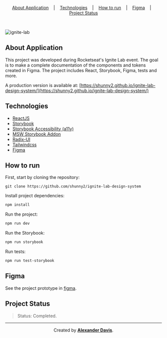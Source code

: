 <p align="center">
<a href="#about-application">About Application</a>
&nbsp;&nbsp;&nbsp;|&nbsp;&nbsp;&nbsp;
<a href="#technologies">Technologies</a>
&nbsp;&nbsp;&nbsp;|&nbsp;&nbsp;&nbsp;
<a href="#how-to-run">How to run</a>
&nbsp;&nbsp;&nbsp;|&nbsp;&nbsp;&nbsp;
<a href="#figma">Figma</a>
&nbsp;&nbsp;&nbsp;|&nbsp;&nbsp;&nbsp;
<a href="#project-status">Project Status</a>
</p>

</br>

![ignite-lab](https://user-images.githubusercontent.com/72872854/195959122-706ce769-c55e-4be3-987e-17d4b905280a.png)

## About Application

This project was developed during Rocketseat's Ignite Lab event. The goal is to make a complete documentation of the components and tokens created in Figma. The project includes React, Storybook, Figma, tests and more.

A production version is available at: [https://shunny2.github.io/ignite-lab-design-system/](https://shunny2.github.io/ignite-lab-design-system/)

## Technologies

- [ReactJS](https://reactjs.org/)
- [Storybook](https://storybook.js.org/)
- [Storybook Accessibility (a11y)](https://github.com/storybookjs/storybook/tree/main/addons/a11y)
- [MSW Storybook Addon](https://github.com/mswjs/msw-storybook-addon)
- [Radix-UI](https://www.radix-ui.com/)
- [Tailwindcss](https://tailwindcss.com/)
- [Figma](https://www.figma.com/)

## How to run

First, start by cloning the repository:
```shell
git clone https://github.com/shunny2/ignite-lab-design-system
```

Install project dependencies:
```bash
npm install
```

Run the project:
```bash
npm run dev
```

Run the Storybook:
```bash
npm run storybook
```

Run tests:
```bash
npm run test-storybook
```

## Figma
See the project prototype in [figma](https://www.figma.com/file/0LpM4Q1RgGCq6jqHLYVRxf/Ignite-Lab-Design-System?node-id=0%3A1).
## Project Status

> Status: Completed.

<hr></hr>

<p align="center">Created by <a href="https://github.com/shunny2"><b>Alexander Davis</b></a>.</p>
